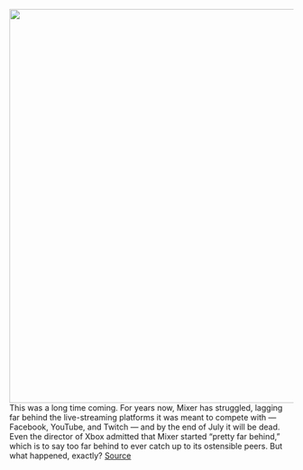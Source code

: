<img src='https://cdn.vox-cdn.com/thumbor/BHFtpKE66CJJM0DjV6a2_TK0B74=/0x0:2040x1360/1200x675/filters:focal(857x517:1183x843)/cdn.vox-cdn.com/uploads/chorus_image/image/66971006/acastro_190920_1777_mixer_0001.0.0.jpg' width='700px' /><br/>
This was a long time coming. For years now, Mixer has struggled, lagging far behind the live-streaming platforms it was meant to compete with — Facebook, YouTube, and Twitch — and by the end of July it will be dead. Even the director of Xbox admitted that Mixer started “pretty far behind,” which is to say too far behind to ever catch up to its ostensible peers. But what happened, exactly?
<a href='https://www.theverge.com/21300245/mixer-failed-microsoft-social-media-instagram-streaming'> Source <a/>